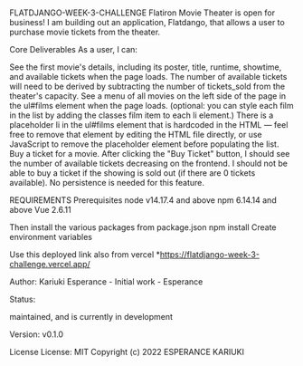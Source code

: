 # 
FLATDJANGO-WEEK-3-CHALLENGE
Flatiron Movie Theater is open for business! I am building out an application, Flatdango, that allows a user to purchase movie tickets from the theater.

Core Deliverables
As a user, I can:

See the first movie's details, including its poster, title, runtime, showtime, and available tickets when the page loads. The number of available tickets will need to be derived by subtracting the number of tickets_sold from the theater's capacity.
See a menu of all movies on the left side of the page in the ul#films element when the page loads. (optional: you can style each film in the list by adding the classes film item to each li element.) There is a placeholder li in the ul#films element that is hardcoded in the HTML — feel free to remove that element by editing the HTML file directly, or use JavaScript to remove the placeholder element before populating the list.
Buy a ticket for a movie. After clicking the "Buy Ticket" button, I should see the number of available tickets decreasing on the frontend. I should not be able to buy a ticket if the showing is sold out (if there are 0 tickets available). No persistence is needed for this feature.


REQUIREMENTS
Prerequisites
node v14.17.4 and above
npm 6.14.14 and above
Vue 2.6.11

Then install the various packages from package.json npm install
Create environment variables

Use this deployed link also from vercel
*https://flatdjango-week-3-challenge.vercel.app/

 Author:
Kariuki Esperance - Initial work - Esperance


Status:

maintained, and is currently in development 

Version:
v0.1.0

License
License: MIT Copyright (c) 2022  ESPERANCE KARIUKI